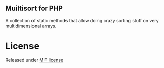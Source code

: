 Muiltisort for PHP
------------------

A collection of static methods that allow doing crazy sorting stuff on very
multidimensional arrays.

# License

Released under [MIT license](http://sergey.mit-license.org/)
